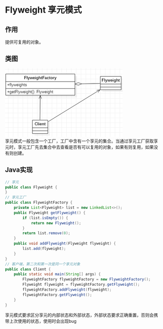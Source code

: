 # Flyweight 享元模式
## 作用
提供可复用的对象。
## 类图
![享元模式](res/flyweight_01.PNG)  
享元模式一般包含一个工厂，工厂中含有一个享元的集合。当通过享元工厂获取享元时，享元工厂先去集合中去查看是否有可以复用的对象，如果有则复用，如果没有则创建。
## Java实现
```Java
// 享元
public class Flyweight {
}
// 享元工厂
public class FlyweightFactory {
    private List<Flyweight> list = new LinkedList<>();
    public Flyweight getFlyweight() {
        if (list.isEmpty()) {
            return new Flyweight();
        }
        return list.remove(0);
    }
    public void addFlyweight(Flyweight flyweight) {
        list.add(flyweight);
    }
}
// 客户端，第二次和第一次是同一个享元对象
public class Client {
    public static void main(String[] args) {
        FlyweightFactory flyweightFactory = new FlyweightFactory();
        Flyweight flyweight = flyweightFactory.getFlyweight();
        flyweightFactory.addFlyweight(flyweight);
        flyweightFactory.getFlyweight();
    }
}
```
享元模式要求区分享元的内部状态和外部状态，外部状态要求正确重置，否则会携带上次使用的状态，使用时会出现bug
